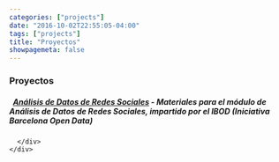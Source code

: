 ```yaml
---
categories: ["projects"]
date: "2016-10-02T22:55:05-04:00"
tags: ["projects"]
title: "Proyectos"
showpagemeta: false
---
```


<section id="projects">
  <div class="container">
    <h3>Proyectos</h3>
    <div class="panel panel-default">
      <div class="panel-body">
      <h5>
        <i class="fa fa-github"></i>&nbsp;&nbsp;<strong><a href="https://github.com/carlosguadian/Analisis-Datos-Redes-Sociales-IBOD">Análisis de Datos de Redes Sociales</a></strong>
        - Materiales para el módulo de Análisis de Datos de Redes Sociales, impartido por el IBOD (Iniciativa Barcelona Open Data)
      </h5>


      </div>
    </div>
  </div>
</section>

